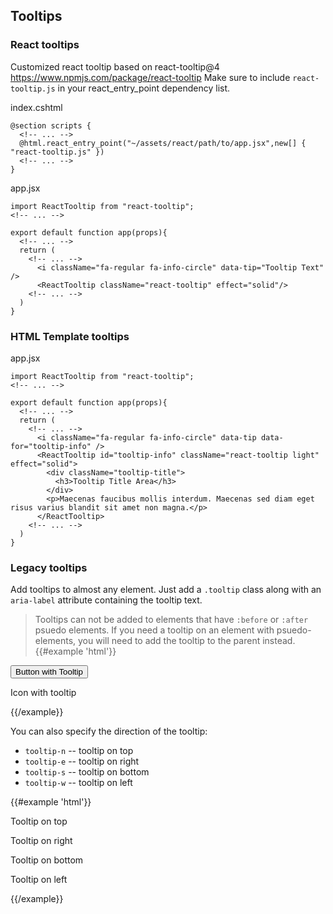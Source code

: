 ## Tooltips
### React tooltips
Customized react tooltip based on react-tooltip@4 https://www.npmjs.com/package/react-tooltip
Make sure to include `react-tooltip.js` in your react_entry_point dependency list.

index.cshtml
```
@section scripts {
  <!-- ... -->
  @html.react_entry_point("~/assets/react/path/to/app.jsx",new[] { "react-tooltip.js" })
  <!-- ... -->
}
```

app.jsx
```
import ReactTooltip from "react-tooltip";
<!-- ... -->

export default function app(props){
  <!-- ... -->
  return (
    <!-- ... -->
      <i className="fa-regular fa-info-circle" data-tip="Tooltip Text" />
      <ReactTooltip className="react-tooltip" effect="solid"/>
    <!-- ... -->
  )
}
```

### HTML Template tooltips
app.jsx
```
import ReactTooltip from "react-tooltip";
<!-- ... -->

export default function app(props){
  <!-- ... -->
  return (
    <!-- ... -->
      <i className="fa-regular fa-info-circle" data-tip data-for="tooltip-info" />
      <ReactTooltip id="tooltip-info" className="react-tooltip light" effect="solid">
        <div className="tooltip-title">
          <h3>Tooltip Title Area</h3>
        </div>
        <p>Maecenas faucibus mollis interdum. Maecenas sed diam eget risus varius blandit sit amet non magna.</p>
      </ReactTooltip>
    <!-- ... -->
  )
}
```

### Legacy tooltips

Add tooltips to almost any element. Just add a `.tooltip` class along with an `aria-label` attribute containing the tooltip text.

> Tooltips can not be added to elements that have `:before` or `:after` psuedo elements. If you need a tooltip on an element with psuedo-elements, you will need to add the tooltip to the parent instead.
{{#example 'html'}}
<!-- hide -->
<p>
<!-- /hide -->
<button class="btn tooltip" aria-label="This is a tooltip for the button">Button with Tooltip</button>
<!-- hide -->
</p>
<p>
<!-- /hide -->
<span>Icon with tooltip 
    <span class="tooltip" aria-label="This is a tooltip for the icon">
        <i class="fa-regular fa-circle-info"></i>
    </span>
</span>
<!-- hide -->
</p>
<!-- /hide -->
{{/example}}

You can also specify the direction of the tooltip:

* `tooltip-n` -- tooltip on top
* `tooltip-e` -- tooltip on right
* `tooltip-s` -- tooltip on bottom
* `tooltip-w` -- tooltip on left

<p></p>

{{#example 'html'}}
<!-- hide -->
<p>
<!-- /hide -->
<span class="tooltip tooltip-n" aria-label="I'm on the top!">Tooltip on top</span>
<!-- hide -->
</p><p>
<!-- /hide -->
<span class="tooltip tooltip-e" aria-label="I'm on the right!">Tooltip on right</span>
<!-- hide -->
</p><p>
<!-- /hide -->
<span class="tooltip tooltip-s" aria-label="I'm on the bottom!">Tooltip on bottom</span>
<!-- hide -->
</p><p>
<!-- /hide -->
<span class="tooltip tooltip-w" aria-label="I'm on the left!">Tooltip on left</span>
<!-- hide -->
</p><p>
<!-- /hide -->
{{/example}}
